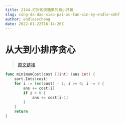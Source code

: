 ```yaml
---
title: 2144.打折购买糖果的最小开销
slug: cong-da-dao-xiao-pai-xu-tan-xin-by-endle-smhf
author: endlesscheng
date: 2022-01-22T16:14:26Z
---
```

# 从大到小排序贪心
 
> [原文链接](https://leetcode.cn/problems/minimum-cost-of-buying-candies-with-discount/solution/cong-da-dao-xiao-pai-xu-tan-xin-by-endle-smhf)
```go
func minimumCost(cost []int) (ans int) {
	sort.Ints(cost)
	for i := len(cost) - 1; i >= 0; i -= 3 {
		ans += cost[i] 
		if i > 0 {
			ans += cost[i-1] 
		}
	}
	return
}
```

